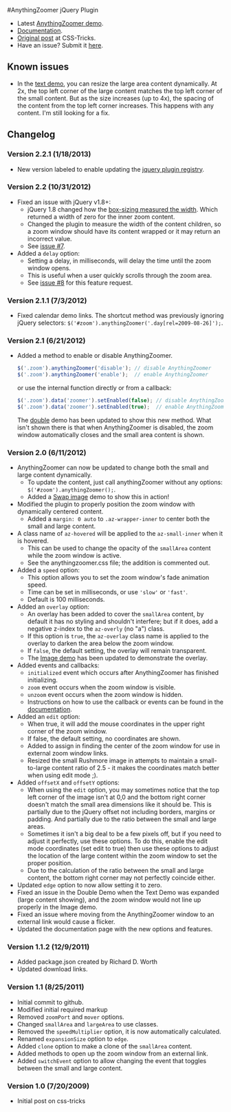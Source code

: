 #AnythingZoomer jQuery Plugin

* Latest [AnythingZoomer demo](http://css-tricks.github.com/AnythingZoomer/).
* [Documentation](http://css-tricks.github.com/AnythingZoomer/use.html).
* [Original post](http://css-tricks.com/3075-anythingzoomer-jquery-plugin/) at CSS-Tricks.
* Have an issue? Submit it [here](https://github.com/CSS-Tricks/AnythingZoomer/issues).

## Known issues

* In the [text demo](http://css-tricks.github.com/AnythingZoomer/text.html), you can resize the large area content dynamically. At 2x, the top left corner of the large content matches the top left corner of the small content. But as the size increases (up to 4x), the spacing of the content from the top left corner increases. This happens with any content. I'm still looking for a fix.

## Changelog

### Version 2.2.1 (1/18/2013)
* New version labeled to enable updating the [jquery plugin registry](http://plugins.jquery.com/).

### Version 2.2 (10/31/2012)
* Fixed an issue with jQuery v1.8+:
  * jQuery 1.8 changed how the [box-sizing measured the width](http://blog.jquery.com/2012/08/16/jquery-1-8-box-sizing-width-csswidth-and-outerwidth/). Which returned a width of zero for the inner zoom content.
  * Changed the plugin to measure the width of the content children, so a zoom window should have its content wrapped or it may return an incorrect value.
  * See [issue #7](https://github.com/CSS-Tricks/AnythingZoomer/issues/7).
* Added a `delay` option:
  * Setting a delay, in milliseconds, will delay the time until the zoom window opens.
  * This is useful when a user quickly scrolls through the zoom area. 
  * See [issue #8](https://github.com/CSS-Tricks/AnythingZoomer/issues/8) for this feature request.

### Version 2.1.1 (7/3/2012)
* Fixed calendar demo links. The shortcut method was previously ignoring jQuery selectors: `$('#zoom').anythingZoomer('.day[rel=2009-08-26]');`.

### Version 2.1 (6/21/2012)
* Added a method to enable or disable AnythingZoomer.

    ```javascript
    $('.zoom').anythingZoomer('disable'); // disable AnythingZoomer
    $('.zoom').anythingZoomer('enable');  // enable AnythingZoomer
    ```

  or use the internal function directly or from a callback:

    ```javascript
    $('.zoom').data('zoomer').setEnabled(false); // disable AnythingZoomer
    $('.zoom').data('zoomer').setEnabled(true);  // enable AnythingZoomer
    ```

  The [double](http://css-tricks.github.com/AnythingZoomer/double.html) demo has been updated to show this new method. What isn't shown there is that when AnythingZoomer is disabled, the zoom window automatically closes and the small area content is shown.

### Version 2.0 (6/11/2012)
* AnythingZoomer can now be updated to change both the small and large content dynamically.
  * To update the content, just call anythingZoomer without any options: `$('#zoom').anythingZoomer();`.
  * Added a [Swap image](http://css-tricks.github.com/AnythingZoomer/swap.html) demo to show this in action!
* Modified the plugin to properly position the zoom window with dynamically centered content.
  * Added a `margin: 0 auto` to `.az-wrapper-inner` to center both the small and large content.
* A class name of `az-hovered` will be applied to the `az-small-inner` when it is hovered.
  * This can be used to change the opacity of the `smallArea` content while the zoom window is active.
  * See the anythingzoomer.css file; the addition is commented out.
* Added a `speed` option:
  * This option allows you to set the zoom window's fade animation speed.
  * Time can be set in milliseconds, or use `'slow'` or `'fast'`.
  * Default is 100 milliseconds.
* Added an `overlay` option:
  * An overlay has been added to cover the `smallArea` content, by default it has no styling and shouldn't interfere; but if it does, add a negative z-index to the `az-overly` (no "a") class.
  * If this option is `true`, the `az-overlay` class name is applied to the overlay to darken the area below the zoom window.
  * If `false`, the default setting, the overlay will remain transparent.
  * The [Image demo](http://css-tricks.github.com/AnythingZoomer/image.html) has been updated to demonstrate the overlay.
* Added events and callbacks:
  * `initialized` event which occurs after AnythingZoomer has finished initializing.
  * `zoom` event occurs when the zoom window is visible.
  * `unzoom` event occurs when the zoom window is hidden.
  * Instructions on how to use the callback or events can be found in the [documentation](http://css-tricks.github.com/AnythingZoomer/use.html).
* Added an `edit` option:
  * When true, it will add the mouse coordinates in the upper right corner of the zoom window.
  * If false, the default setting, no coordinates are shown.
  * Added to assign in finding the center of the zoom window for use in external zoom window links.
  * Resized the small Rushmore image in attempts to maintain a small-to-large content ratio of 2.5 - it makes the coordinates match better when using edit mode ;).
* Added `offsetX` and `offsetY` options:
  * When using the `edit` option, you may sometimes notice that the top left corner of the image isn't at 0,0 and the bottom right corner doesn't match the small area dimensions like it should be. This is partially due to the jQuery offset not including borders, margins or padding. And partially due to the ratio between the small and large areas.
  * Sometimes it isn't a big deal to be a few pixels off, but if you need to adjust it perfectly, use these options. To do this, enable the edit mode coordinates (set edit to true) then use these options to adjust the location of the large content within the zoom window to set the proper position.
  * Due to the calculation of the ratio between the small and large content, the bottom right corner may not perfectly coincide either.
* Updated `edge` option to now allow setting it to zero.
* Fixed an issue in the Double Demo when the Text Demo was expanded (large content showing), and the zoom window would not line up properly in the Image demo.
* Fixed an issue where moving from the AnythingZoomer window to an external link would cause a flicker.
* Updated the documentation page with the new options and features.

### Version 1.1.2 (12/9/2011)
* Added package.json created by Richard D. Worth
* Updated download links.

### Version 1.1 (8/25/2011)
* Initial commit to github.
* Modified initial required markup
* Removed `zoomPort` and `mover` options.
* Changed `smallArea` and `largeArea` to use classes.
* Removed the `speedMultiplier` option, it is now automatically calculated.
* Renamed `expansionSize` option to `edge`.
* Added `clone` option to make a clone of the `smallArea` content.
* Added methods to open up the zoom window from an external link.
* Added `switchEvent` option to allow changing the event that toggles between the small and large content.

### Version 1.0 (7/20/2009)
* Initial post on css-tricks
